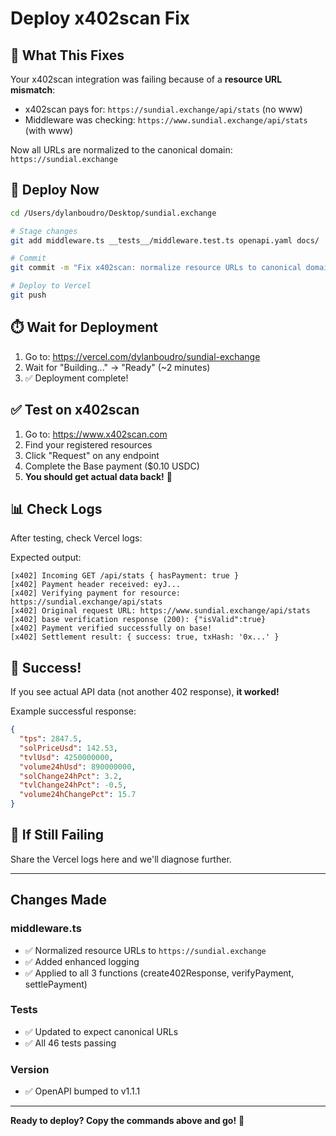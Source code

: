 # Deploy x402scan Fix

## 🎯 **What This Fixes**

Your x402scan integration was failing because of a **resource URL mismatch**:
- x402scan pays for: `https://sundial.exchange/api/stats` (no www)
- Middleware was checking: `https://www.sundial.exchange/api/stats` (with www)

Now all URLs are normalized to the canonical domain: `https://sundial.exchange`

## 🚀 **Deploy Now**

```bash
cd /Users/dylanboudro/Desktop/sundial.exchange

# Stage changes
git add middleware.ts __tests__/middleware.test.ts openapi.yaml docs/

# Commit
git commit -m "Fix x402scan: normalize resource URLs to canonical domain"

# Deploy to Vercel
git push
```

## ⏱️ **Wait for Deployment**

1. Go to: https://vercel.com/dylanboudro/sundial-exchange
2. Wait for "Building..." → "Ready" (~2 minutes)
3. ✅ Deployment complete!

## ✅ **Test on x402scan**

1. Go to: https://www.x402scan.com
2. Find your registered resources
3. Click "Request" on any endpoint
4. Complete the Base payment ($0.10 USDC)
5. **You should get actual data back!** 🎉

## 📊 **Check Logs**

After testing, check Vercel logs:

Expected output:
```
[x402] Incoming GET /api/stats { hasPayment: true }
[x402] Payment header received: eyJ...
[x402] Verifying payment for resource: https://sundial.exchange/api/stats
[x402] Original request URL: https://www.sundial.exchange/api/stats
[x402] base verification response (200): {"isValid":true}
[x402] Payment verified successfully on base!
[x402] Settlement result: { success: true, txHash: '0x...' }
```

## 🎊 **Success!**

If you see actual API data (not another 402 response), **it worked!**

Example successful response:
```json
{
  "tps": 2847.5,
  "solPriceUsd": 142.53,
  "tvlUsd": 4250000000,
  "volume24hUsd": 890000000,
  "solChange24hPct": 3.2,
  "tvlChange24hPct": -0.5,
  "volume24hChangePct": 15.7
}
```

## 🐛 **If Still Failing**

Share the Vercel logs here and we'll diagnose further.

---

## Changes Made

### middleware.ts
- ✅ Normalized resource URLs to `https://sundial.exchange`
- ✅ Added enhanced logging
- ✅ Applied to all 3 functions (create402Response, verifyPayment, settlePayment)

### Tests
- ✅ Updated to expect canonical URLs
- ✅ All 46 tests passing

### Version
- ✅ OpenAPI bumped to v1.1.1

---

**Ready to deploy? Copy the commands above and go!** 🚀

